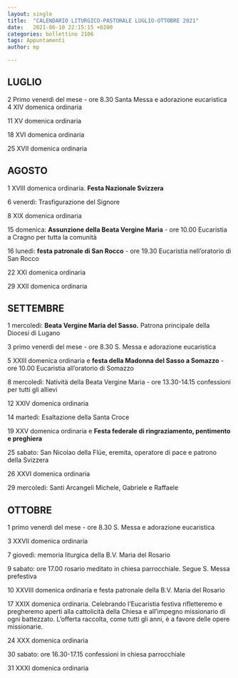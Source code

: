 ```yaml
---
layout: single
title:  "CALENDARIO LITURGICO-PASTORALE LUGLIO-OTTOBRE 2021"
date:   2021-06-10 22:15:15 +0200
categories: bollettino 2106
tags: Appuntamenti
author: mp

---
```




## LUGLIO

2 	Primo venerdì del mese - ore 8.30 Santa Messa e adorazione eucaristica                                                 
4 	XIV domenica ordinaria

11 	XV domenica ordinaria

18 	XVI domenica ordinaria 

25 	XVII domenica ordinaria

## AGOSTO

1	 XVIII domenica ordinaria. **Festa Nazionale Svizzera** 

6 	venerdì: Trasfigurazione del Signore

8 	XIX domenica ordinaria 

15 	domenica: **Assunzione della Beata Vergine Maria** - ore 10.00 Eucaristia a Cragno per tutta la comunità

16 	lunedì: **festa patronale di San Rocco** -	ore 19.30 Eucaristia nell’oratorio di San Rocco

22 	XXI domenica ordinaria

29 	XXII domenica ordinaria

## SETTEMBRE

1 mercoledì: **Beata Vergine Maria del Sasso.** Patrona principale della Diocesi     di Lugano

3 	primo venerdì del mese - ore 8.30 S. Messa e adorazione eucaristica

5 	XXIII domenica ordinaria e **festa della Madonna del Sasso a Somazzo** -	ore 10.00 Eucaristia all’oratorio di Somazzo 

8 	mercoledì: Natività della Beata Vergine Maria -		ore 13.30-14.15 confessioni per tutti gli allievi

12 	XXIV domenica ordinaria

14	martedì: Esaltazione della Santa Croce

19 	XXV domenica ordinaria e **Festa federale di ringraziamento, pentimento  e preghiera** 

25 	sabato: San Nicolao della Flüe, eremita, operatore di pace e patrono della   Svizzera 

26 	XXVI domenica ordinaria

29 	mercoledì: Santi Arcangeli Michele, Gabriele e Raffaele

## OTTOBRE

1	primo venerdì del mese - ore 8.30 S. Messa e adorazione eucaristica

3	XXVII domenica ordinaria

7	giovedì: memoria liturgica della B.V. Maria del Rosario

9 	sabato: ore 17.00 rosario meditato in chiesa parrocchiale. Segue S. Messa       prefestiva

10	XXVIII domenica ordinaria e festa patronale della B.V. Maria del Rosario 

17 	XXIX domenica ordinaria. Celebrando l’Eucaristia festiva rifletteremo e pregheremo aperti alla cattolicità della Chiesa e all’impegno missionario di ogni battezzato. L’offerta raccolta, come tutti gli anni, è a favore delle opere missionarie.

24 	XXX domenica ordinaria

30	sabato: ore 16.30-17.15 confessioni in chiesa parrocchiale

31	XXXI domenica ordinaria






